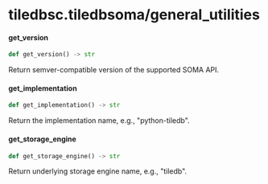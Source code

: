 <a id="tiledbsc.tiledbsoma/general_utilities"></a>

# tiledbsc.tiledbsoma/general\_utilities

<a id="tiledbsc.tiledbsoma/general_utilities.get_version"></a>

#### get\_version

```python
def get_version() -> str
```

Return semver-compatible version of the supported SOMA API.

<a id="tiledbsc.tiledbsoma/general_utilities.get_implementation"></a>

#### get\_implementation

```python
def get_implementation() -> str
```

Return the implementation name, e.g., "python-tiledb".

<a id="tiledbsc.tiledbsoma/general_utilities.get_storage_engine"></a>

#### get\_storage\_engine

```python
def get_storage_engine() -> str
```

Return underlying storage engine name, e.g., "tiledb".

